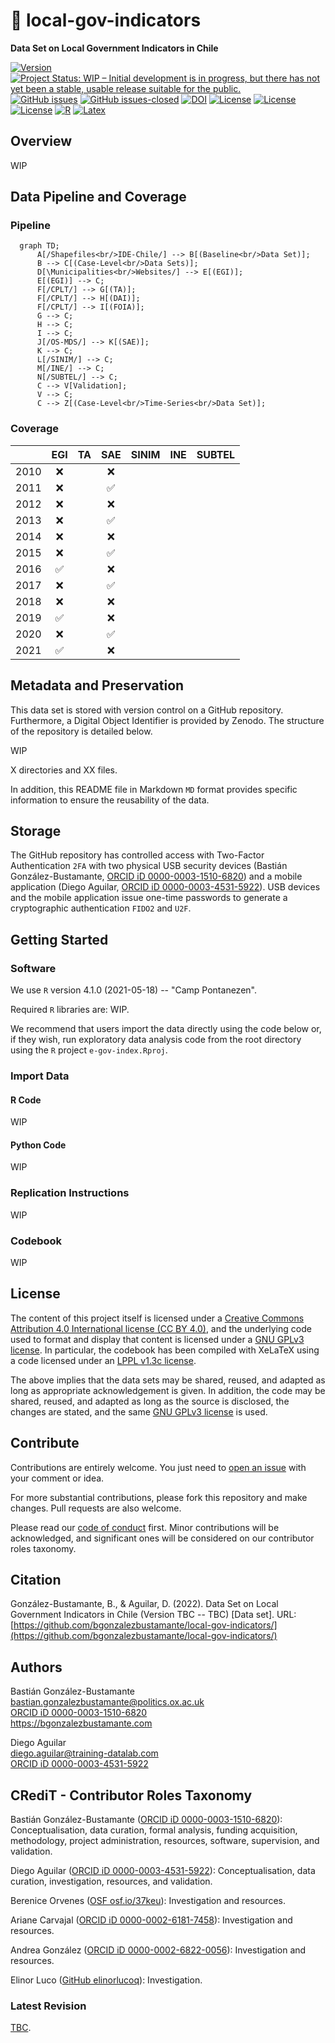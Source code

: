 # :closed_lock_with_key: local-gov-indicators
**Data Set on Local Government Indicators in Chile**

[![Version](https://img.shields.io/badge/version-v0.18.9-blue.svg)](CHANGELOG.md) [![Project Status: WIP – Initial development is in progress, but there has not yet been a stable, usable release suitable for the public.](https://www.repostatus.org/badges/latest/wip.svg)](STATUS.md) [![GitHub issues](https://img.shields.io/github/issues/bgonzalezbustamante/local-gov-indicators.svg)](https://github.com/bgonzalezbustamante/local-gov-indicators/issues/) [![GitHub issues-closed](https://img.shields.io/github/issues-closed/bgonzalezbustamante/local-gov-indicators.svg)](https://github.com/bgonzalezbustamante/local-gov-indicators/issues?q=is%3Aissue+is%3Aclosed) [![DOI](https://img.shields.io/badge/DOI-TBC-blue)](CHANGELOG.md) [![License](https://img.shields.io/badge/license-GNU%20GPLv3-black)](LICENSE.md) [![License](https://img.shields.io/badge/license-CC%20BY%204.0-black)](CCBY40.md) [![License](https://img.shields.io/badge/license-LPPL%20v1.3c-black)](LPPL13.md) [![R](https://img.shields.io/badge/made%20with-R%20v4.1.0-1f425f.svg)](https://cran.r-project.org/) [![Latex](https://img.shields.io/badge/made%20with-LaTeX-1f425f.svg)](https://www.latex-project.org/)

## Overview

WIP

## Data Pipeline and Coverage

### Pipeline

```mermaid
  graph TD;
      A[/Shapefiles<br/>IDE-Chile/] --> B[(Baseline<br/>Data Set)];
      B --> C[(Case-Level<br/>Data Sets)];
      D[\Municipalities<br/>Websites/] --> E[(EGI)];
      E[(EGI)] --> C;
      F[/CPLT/] --> G[(TA)];
      F[/CPLT/] --> H[(DAI)];
      F[/CPLT/] --> I[(FOIA)];
      G --> C;
      H --> C;
      I --> C;
      J[/OS-MDS/] --> K[(SAE)];
      K --> C;
      L[/SINIM/] --> C;
      M[/INE/] --> C;
      N[/SUBTEL/] --> C;
      C --> V[Validation];
      V --> C;
      C --> Z[(Case-Level<br/>Time-Series<br/>Data Set)];
```
### Coverage

|  | EGI | TA | SAE | SINIM | INE | SUBTEL |
|---|:---:|:---:|:---:|:---:|:---:|---|
| 2010 | :x: | | :x: |  |  |  |
| 2011 | :x: | | :white_check_mark: |  |  |  |
| 2012 | :x: | | :x: |  |  |  |
| 2013 | :x: | | :white_check_mark: |  |  |  |
| 2014 | :x: | | :x: |  |  |  |
| 2015 | :x: | | :white_check_mark: |  |  |  |
| 2016 | :white_check_mark: | | :x: |  |  |  |
| 2017 | :x: | | :white_check_mark: |  |  |  |
| 2018 | :x: | | :x: |  |  |  |
| 2019 | :white_check_mark: | | :x: |  |  |  |
| 2020 | :x: | | :white_check_mark: |  |  |  |
| 2021 | :white_check_mark: | | :x: |  |  |  |

## Metadata and Preservation

This data set is stored with version control on a GitHub repository. Furthermore, a Digital Object Identifier is provided by Zenodo. The structure of the repository is detailed below.

WIP

X directories and XX files.

In addition, this README file in Markdown `MD` format provides specific information to ensure the reusability of the data.

## Storage

The GitHub repository has controlled access with Two-Factor Authentication `2FA` with two physical USB security devices (Bastián González-Bustamante, [ORCID iD 0000-0003-1510-6820](https://orcid.org/0000-0003-1510-6820)) and a mobile application (Diego Aguilar, [ORCID iD 0000-0003-4531-5922](https://orcid.org/0000-0003-4531-5922)). USB devices and the mobile application issue one-time passwords to generate a cryptographic authentication `FIDO2` and `U2F`.

## Getting Started

### Software

We use `R` version 4.1.0 (2021-05-18) -- "Camp Pontanezen".

Required `R` libraries are: WIP.

We recommend that users import the data directly using the code below or, if they wish, run exploratory data analysis code from the root directory using the `R` project `e-gov-index.Rproj`.

### Import Data

#### R Code

WIP

#### Python Code

WIP

### Replication Instructions

WIP

### Codebook

WIP

## License

The content of this project itself is licensed under a [Creative Commons Attribution 4.0 International license (CC BY 4.0)](CCBY40.md), and the underlying code used to format and display that content is licensed under a [GNU GPLv3 license](LICENSE.md). In particular, the codebook has been compiled with XeLaTeX using a code licensed under an [LPPL v1.3c license](LPPL13.md).

The above implies that the data sets may be shared, reused, and adapted as long as appropriate acknowledgement is given. In addition, the code may be shared, reused, and adapted as long as the source is disclosed, the changes are stated, and the same [GNU GPLv3 license](LICENSE.md) is used.

## Contribute

Contributions are entirely welcome. You just need to [open an issue](https://github.com/bgonzalezbustamante/local-gov-indicators/issues/new) with your comment or idea.

For more substantial contributions, please fork this repository and make changes. Pull requests are also welcome.

Please read our [code of conduct](CODE_OF_CONDUCT.md) first. Minor contributions will be acknowledged, and significant ones will be considered on our contributor roles taxonomy.

## Citation

González-Bustamante, B., & Aguilar, D. (2022). Data Set on Local Government Indicators in Chile (Version TBC -- TBC) [Data set]. URL: [https://github.com/bgonzalezbustamante/local-gov-indicators/](https://github.com/bgonzalezbustamante/local-gov-indicators/)

## Authors

Bastián González-Bustamante \
bastian.gonzalezbustamante@politics.ox.ac.uk \
[ORCID iD 0000-0003-1510-6820](https://orcid.org/0000-0003-1510-6820) \
https://bgonzalezbustamante.com

Diego Aguilar \
diego.aguilar@training-datalab.com \
[ORCID iD 0000-0003-4531-5922](https://orcid.org/0000-0003-4531-5922)

## CRediT - Contributor Roles Taxonomy

Bastián González-Bustamante ([ORCID iD 0000-0003-1510-6820](https://orcid.org/0000-0003-1510-6820)): Conceptualisation, data curation, formal analysis, funding acquisition, methodology, project administration, resources, software, supervision, and validation.

Diego Aguilar ([ORCID iD 0000-0003-4531-5922](https://orcid.org/0000-0003-4531-5922)): Conceptualisation, data curation, investigation, resources, and validation.

Berenice Orvenes ([OSF osf.io/37keu](https://osf.io/37keu/)): Investigation and resources.

Ariane Carvajal ([ORCID iD 0000-0002-6181-7458](https://orcid.org/0000-0002-6181-7458)): Investigation and resources.

Andrea González ([ORCID iD 0000-0002-6822-0056](https://orcid.org/0000-0002-6822-0056)): Investigation and resources.

Elinor Luco ([GitHub elinorlucoq](https://github.com/elinorlucoq)): Investigation.

### Latest Revision

[TBC](CHANGELOG.md).

